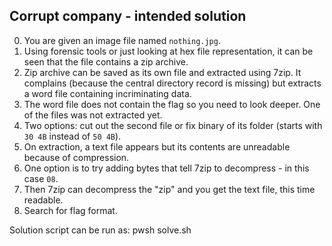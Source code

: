 ## Corrupt company - intended solution

0. You are given an image file named `nothing.jpg`.
1. Using forensic tools or just looking at hex file representation, it can be seen that the file contains a zip archive.
2. Zip archive can be saved as its own file and extracted using 7zip. It complains (because the central directory record is missing) but extracts a word file containing incriminating data.
3. The word file does not contain the flag so you need to look deeper. One of the files was not extracted yet.
4. Two options: cut out the second file or fix binary of its folder (starts with `30 4B` instead of `50 4B`).
5. On extraction, a text file appears but its contents are unreadable because of compression.
6. One option is to try adding bytes that tell 7zip to decompress - in this case `08`. 
7. Then 7zip can decompress the "zip" and you get the text file, this time readable.
8. Search for flag format.

Solution script can be run as: pwsh solve.sh